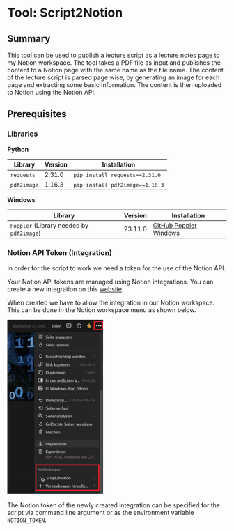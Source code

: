 # Tool: Script2Notion

## Summary

This tool can be used to publish a lecture script as a lecture notes page to my Notion workspace. The tool takes a PDF file as input and publishes the content to a Notion page with the same name as the file name. The content of the lecture script is parsed page wise, by generating an image for each page and extracting some basic information. The content is then uploaded to Notion using the Notion API.

## Prerequisites

### Libraries

**Python** 

|Library|Version|Installation|
|--|--|--|
|`requests`| 2.31.0 | `pip install requests==2.31.0`|
|`pdf2image`| 1.16.3 | `pip install pdf2image==1.16.3`|
  
**Windows**

|Library|Version|Installation|
|--|--|--|
| `Poppler` (Library needed by `pdf2image`) | 23.11.0 | [GitHub Poppler Windows](https://github.com/oschwartz10612/poppler-windows) |


### Notion API Token (Integration)

In order for the script to work we need a token for the use of the Notion API. 

Your Notion API tokens are managed using Notion integrations. You can create a new integration on this [website](https://www.notion.so/my-integrations).

When created we have to allow the integration in our Notion workspace. This can be done in the Notion workspace menu as shown below.

![Add Notion Workspace Integration](docs/res/AddNotionIntegration.png)

The Notion token of the newly created integration can be specified for the script via command line argument or as the environment variable `NOTION_TOKEN`.